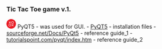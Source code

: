 ### Tic Tac Toe game v.1.
<img src="pictures/favicon.png" alt="logo" style="width:25px; height:25px"/>
PyQT5 - was used for GUI.
- <a href="https://sourceforge.net/projects/pyqt/?source=navbar">PyQT5</a> - installation files
- <a href="http://pyqt.sourceforge.net/Docs/PyQt5/">sourceforge.net/Docs/PyQt5</a> - reference guide_1
- <a href="https://www.tutorialspoint.com/pyqt/index.htm">tutorialspoint.com/pyqt/index.htm</a> - reference guide_2
